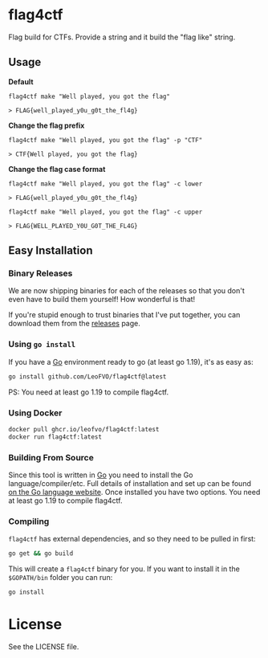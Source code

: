 # flag4ctf

Flag build for CTFs. Provide a string and it build the "flag like" string.

## Usage

**Default**

```
flag4ctf make "Well played, you got the flag"

> FLAG{well_played_y0u_g0t_the_fl4g}
```

**Change the flag prefix**

```
flag4ctf make "Well played, you got the flag" -p "CTF"

> CTF{Well played, you got the flag}
```

**Change the flag case format**

```
flag4ctf make "Well played, you got the flag" -c lower

> FLAG{well_played_y0u_g0t_the_fl4g}
```

```
flag4ctf make "Well played, you got the flag" -c upper

> FLAG{WELL_PLAYED_Y0U_G0T_THE_FL4G}
```

## Easy Installation

### Binary Releases

We are now shipping binaries for each of the releases so that you don't even have to build them yourself! How wonderful is that!

If you're stupid enough to trust binaries that I've put together, you can download them from the [releases](https://github.com/LeoFVO/flag4ctf/releases) page.

### Using `go install`

If you have a [Go](https://golang.org/) environment ready to go (at least go 1.19), it's as easy as:

```bash
go install github.com/LeoFVO/flag4ctf@latest
```

PS: You need at least go 1.19 to compile flag4ctf.

### Using Docker

```bash
docker pull ghcr.io/leofvo/flag4ctf:latest
docker run flag4ctf:latest
```

### Building From Source

Since this tool is written in [Go](https://golang.org/) you need to install the Go language/compiler/etc. Full details of installation and set up can be found [on the Go language website](https://golang.org/doc/install). Once installed you have two options. You need at least go 1.19 to compile flag4ctf.

### Compiling

`flag4ctf` has external dependencies, and so they need to be pulled in first:

```bash
go get && go build
```

This will create a `flag4ctf` binary for you. If you want to install it in the `$GOPATH/bin` folder you can run:

```bash
go install
```

# License

See the LICENSE file.
